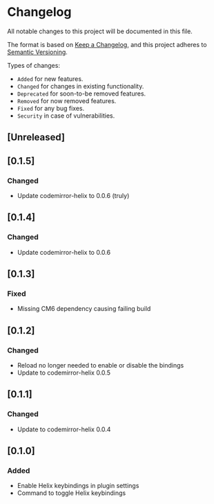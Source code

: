# Changelog

All notable changes to this project will be documented in this file.

The format is based on [Keep a Changelog](https://keepachangelog.com/en/1.1.0/),
and this project adheres to [Semantic Versioning](https://semver.org/spec/v2.0.0.html).

Types of changes:

- `Added` for new features.
- `Changed` for changes in existing functionality.
- `Deprecated` for soon-to-be removed features.
- `Removed` for now removed features.
- `Fixed` for any bug fixes.
- `Security` in case of vulnerabilities.

## [Unreleased]

## [0.1.5]

### Changed

- Update codemirror-helix to 0.0.6 (truly)

## [0.1.4]

### Changed

- Update codemirror-helix to 0.0.6

## [0.1.3]

### Fixed

- Missing CM6 dependency causing failing build

## [0.1.2]

### Changed

- Reload no longer needed to enable or disable the bindings
- Update to codemirror-helix 0.0.5

## [0.1.1]

### Changed

- Update to codemirror-helix 0.0.4

## [0.1.0]

### Added

- Enable Helix keybindings in plugin settings
- Command to toggle Helix keybindings
